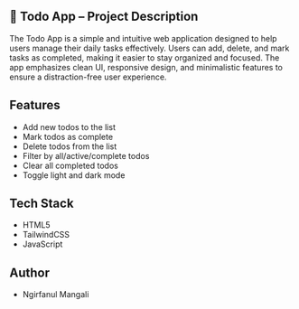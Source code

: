 ## 📝 Todo App – Project Description

The Todo App is a simple and intuitive web application designed to help users manage their daily tasks effectively. Users can add, delete, and mark tasks as completed, making it easier to stay organized and focused. The app emphasizes clean UI, responsive design, and minimalistic features to ensure a distraction-free user experience.


## Features

- Add new todos to the list
- Mark todos as complete
- Delete todos from the list
- Filter by all/active/complete todos
- Clear all completed todos
- Toggle light and dark mode


## Tech Stack

- HTML5
- TailwindCSS
- JavaScript



## Author

- Ngirfanul Mangali
